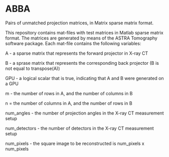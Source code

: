 # ABBA
Pairs of unmatched projection matrices, in Matrix sparse matrix format.

This repository contains mat-files with test matrices in Matlab sparse matrix format. The matrices are generated
by means of the ASTRA Tomography software package. Each mat-file contains
the following variables:

   A - a sparse matrix that represents the forward projector in X-ray CT
   
   B - a sprase matrix that represents the corresponding back projector (B is not equal to transpose(A))

   GPU - a logical scalar that is true, indicating that A and B were generated on a GPU
   
   m - the number of rows in A, and the number of columns in B
   
   n = the number of columns in A, and the number of rows in B
   
   num_angles - the number of projection angles in the X-ray CT measurement setup
   
   num_detectors - the number of detectors in the X-ray CT measurement setup
   
   num_pixels - the square image to be reconstructed is num_pixels x num_pixels
